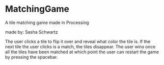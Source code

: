# MatchingGame
A tile matching game made in Processing

made by: Sasha Schwartz

The user clicks a tile to flip it over and reveal what color the tile is. If the next tile the user clicks is a match, the tiles disappear. The user wins once all the tiles have been matched at which point the user can restart the game by pressing the spacebar.

